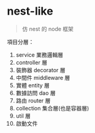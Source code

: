 # nest-like

> 仿 nest 的 node 框架

項目分層：
1. service 業務邏輯層
2. controller 層
3. 裝飾器 decorator 層
4. 中間件 middleware 層
5. 實體 entity 層
6. 數據訪問 dao 層
7. 路由 router 層
8. collection 集合層(也是容器層)
9. util 層
10. 啟動文件
